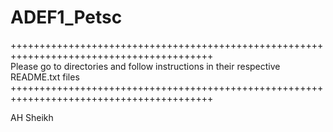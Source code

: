 ADEF1_Petsc
===========
+++++++++++++++++++++++++++++++++++++++++++++++++++++++++++++++++++++++++++++++++++++++++     
  Please go to directories and follow instructions in their respective README.txt files
+++++++++++++++++++++++++++++++++++++++++++++++++++++++++++++++++++++++++++++++++++++++++



AH Sheikh
